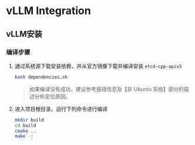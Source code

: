 # vLLM Integration


## vLLM安装

### 编译步骤

1. 通过系统源下载安装依赖，并从官方镜像下载并编译安装 `etcd-cpp-apiv3`
   ```bash
   bash dependencies.sh
   ```
   > 如果编译没有成功，建议参考报错信息及【非 Ubuntu 系统】部分的描述分析定位原因。

2. 进入项目根目录，运行下列命令进行编译
   ```bash
   mkdir build
   cd build
   cmake ..
   make -j
   ```
